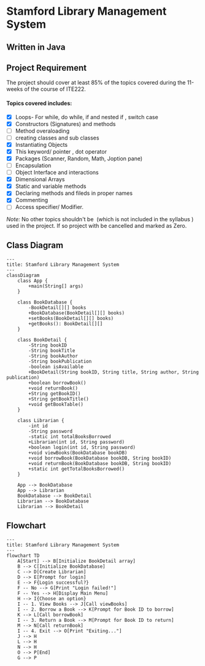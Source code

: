 # Stamford Library Management System

## Written in Java

## Project Requirement

The project should cover at least 85% of the topics covered during the 11-weeks of the course of ITE222.

#### Topics covered includes:

- [x] Loops- For while, do while, if and nested if , switch case
- [x] Constructors (Signatures) and methods
- [ ] Method overaloading
- [ ] creating classes and sub classes
- [x] Instantiating Objects
- [x] This keyword/ pointer , dot operator
- [x] Packages (Scanner, Random, Math, Joption pane)
- [ ] Encapsulation
- [ ] Object Interface and interactions
- [x] Dimensional Arrays
- [x] Static and variable methods
- [x] Declaring methods and fileds in proper names
- [x] Commenting
- [ ] Access specifier/ Modifier.

_Note:_ No other topics shouldn't be  (which is not included in the syllabus ) used in the project. If so project with be cancelled and marked as Zero.

## Class Diagram

```mermaid
---
title: Stamford Library Management System
---
classDiagram
    class App {
        +main(String[] args)
    }

    class BookDatabase {
        -BookDetail[][] books
        +BookDatabase(BookDetail[][] books)
        +setBooks(BookDetail[][] books)
        +getBooks(): BookDetail[][]
    }

    class BookDetail {
        -String bookID
        -String bookTitle
        -String bookAuthor
        -String bookPublication
        -boolean isAvailable
        +BookDetail(String bookID, String title, String author, String publication)
        +boolean borrowBook()
        +void returnBook()
        +String getBookID()
        +String getBookTitle()
        +void getBookTable()
    }

    class Librarian {
        -int id
        -String password
        -static int totalBooksBorrowed
        +Librarian(int id, String password)
        +boolean login(int id, String password)
        +void viewBooks(BookDatabase bookDB)
        +void borrowBook(BookDatabase bookDB, String bookID)
        +void returnBook(BookDatabase bookDB, String bookID)
        +static int getTotalBooksBorrowed()
    }

    App --> BookDatabase
    App --> Librarian
    BookDatabase --> BookDetail
    Librarian --> BookDatabase
    Librarian --> BookDetail
```

## Flowchart

```mermaid
---
title: Stamford Library Management System
---
flowchart TD
    A[Start] --> B[Initialize BookDetail array]
    B --> C[Initialize BookDatabase]
    C --> D[Create Librarian]
    D --> E[Prompt for login]
    E --> F{Login successful?}
    F -- No --> G[Print "Login failed!"]
    F -- Yes --> H[Display Main Menu]
    H --> I{Choose an option}
    I -- 1. View Books --> J[Call viewBooks]
    I -- 2. Borrow a Book --> K[Prompt for Book ID to borrow]
    K --> L[Call borrowBook]
    I -- 3. Return a Book --> M[Prompt for Book ID to return]
    M --> N[Call returnBook]
    I -- 4. Exit --> O[Print "Exiting..."]
    J --> H
    L --> H
    N --> H
    O --> P[End]
    G --> P
```
